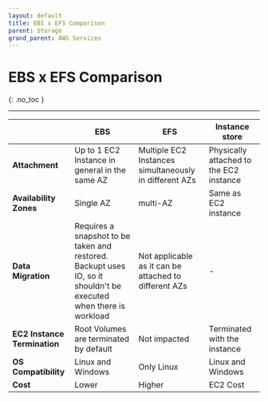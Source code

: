 ```yaml
---
layout: default
title: EBS x EFS Comparison
parent: Storage
grand_parent: AWS Services
---
```


# EBS x EFS Comparison
{: .no_toc }

---

|                              | EBS                                                                                                               | EFS                                                    | Instance store                          |
|------------------------------|-------------------------------------------------------------------------------------------------------------------|--------------------------------------------------------|-----------------------------------------|
| **Attachment**               | Up to 1 EC2 Instance in general in the same AZ                                                                    | Multiple EC2 Instances simultaneously in different AZs | Physically attached to the EC2 instance |
| **Availability Zones**       | Single AZ                                                                                                         | multi-AZ                                               | Same as EC2 instance                    |
| **Data Migration**           | Requires a snapshot to be taken and restored. Backupt uses IO, so it shouldn't be executed when there is workload | Not applicable as it can be attached to different AZs  | -                                       |
| **EC2 Instance Termination** | Root Volumes are terminated by default                                                                            | Not impacted                                           | Terminated with the instance            |
| **OS Compatibility**         | Linux and Windows                                                                                                 | Only Linux                                             | Linux and Windows                       |
| **Cost**                     | Lower                                                                                                             | Higher                                                 | EC2 Cost                                |
